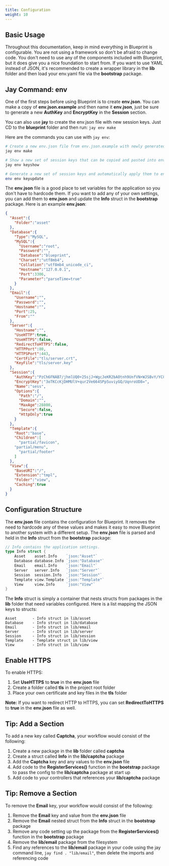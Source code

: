 ```yaml
---
title: Configuration
weight: 10
---
```


## Basic Usage

Throughout this documentation, keep in mind everything in Blueprint is configurable.
You are not using a framework so don't be afraid to change code. You don't need to
use any of the components included with Blueprint, but it does give you a nice foundation to
start from. If you want to use YAML instead of JSON, it's recommended to create a wrapper
library in the **lib** folder and then load your env.yaml file via the **bootstrap**
package.

## Jay Command: env

One of the first steps before using Blueprint is to create **env.json**. You can make
a copy of **env.json.example** and then name it **env.json**, just be sure to
generate a new **AuthKey** and **EncryptKey** in the **Session** section.

You can also use **jay** to create the env.json file with new session keys.
Just CD to the **blueprint** folder and then run: `jay env make`

Here are the commands you can use with `jay env`:

```bash
# Create a new env.json file from env.json.example with newly generated session keys
jay env make

# Show a new set of session keys that can be copied and pasted into env.json
jay env keyshow

# Generate a new set of session keys and automatically apply them to env.json
env env keyupdate
```

The **env.json** file is a
good place to set variables for the application so you
don't have to hardcode them. If you want to add any 
of your own settings, you can add them to **env.json** and update the **Info** struct
in the **bootstrap** package. Here is an example **env.json**:

```json
{
  "Asset":{
    "Folder":"asset"
  },
  "Database":{
    "Type":"MySQL",
    "MySQL":{  
      "Username":"root",
      "Password":"",
      "Database":"blueprint",
      "Charset":"utf8mb4",
      "Collation":"utf8mb4_unicode_ci",
      "Hostname":"127.0.0.1",
      "Port":3306,
      "Parameter":"parseTime=true"
    }
  },
  "Email":{
    "Username":"",
    "Password":"",
    "Hostname":"",
    "Port":25,
    "From":""
  },
  "Server":{
    "Hostname":"",
    "UseHTTP":true,
    "UseHTTPS":false,
    "RedirectToHTTPS":false,
    "HTTPPort":80,
    "HTTPSPort":443,
    "CertFile":"tls/server.crt",
    "KeyFile":"tls/server.key"
  },
  "Session":{
    "AuthKey":"PzCh6FNAB7/jhmlUQ0+25sjJ+WgcJeKR2bAOtnh9UnfVN+WJSBvY/YC80Rs+rbMtwfmSP4FUSxKPtpYKzKFqFA==",
    "EncryptKey":"3oTKCcKjDHMUlV+qur2Ve664SPpSuviyGQ/UqnroUD8=",
    "Name":"sess",
    "Options":{  
      "Path":"/",
      "Domain":"",
      "MaxAge":28800,
      "Secure":false,
      "HttpOnly":true
    }
  },
  "Template":{
    "Root":"base",
    "Children":[
      "partial/favicon",
    "partial/menu",
      "partial/footer"
    ]
  },
  "View":{
    "BaseURI":"/",
    "Extension":"tmpl",
    "Folder":"view",
    "Caching":true
  }
}
```

## Configuration Structure

The **env.json** file contains the configuration for Blueprint. It removes the need
to hardcode any of these values and makes it easy to move Blueprint to another system
with a different setup. The **env.json** file is parsed and held in the
**Info** struct from the **bootstrap** package:

```go
// Info contains the application settings.
type Info struct {
	Asset    asset.Info    `json:"Asset"`
	Database database.Info `json:"Database"`
	Email    email.Info    `json:"Email"`
	Server   server.Info   `json:"Server"`
	Session  session.Info  `json:"Session"`
	Template view.Template `json:"Template"`
	View     view.Info     `json:"View"`
}
```

The **Info** struct is simply a container that nests structs from packages in the **lib** folder
that need variables configured. Here is a list mapping the JSON keys to structs:

```text
Asset       - Info struct in lib/asset
Database	- Info struct in lib/database
Email		- Info struct in lib/email
Server		- Info struct in lib/server
Session		- Info struct in lib/session
Template	- Template struct in lib/view
View		- Info struct in lib/view
```

## Enable HTTPS

To enable HTTPS:

1. Set **UseHTTPS** to **true** in the **env.json** file
1. Create a folder called **tls** in the project root folder 
1. Place your own certificate and key files in the **tls** folder

**Note:** If you want to redirect HTTP to HTTPS, you can set **RedirectToHTTPS** to **true** in the **env.json** file as well.

## Tip: Add a Section

To add a new key called **Captcha**, your workflow would consist of the
following:

1. Create a new package in the **lib** folder called **captcha**
1. Create a struct called **Info** in the **lib/captcha** package
1. Add the **Captcha** key and any values to the **env.json** file
1. Add code to the **RegisterServices()** function in the **bootstrap** package to pass the config to the **lib/captcha** package at start up
1. Add code to your controllers that references your **lib/captcha** package

## Tip: Remove a Section

To remove the **Email** key, your workflow would consist of the following:

1. Remove the **Email** key and value from the **env.json** file
1. Remove the **Email** nested struct from the **Info** struct in the **bootstrap** package
1. Remove any code setting up the package from the **RegisterServices()** function in the **bootstrap** package
1. Remove the **lib/email** package from the filesystem
1. Find any references to the **lib/email** package in your code using the jay command line, `jay find . "lib/email"`,
then delete the imports and referencing code